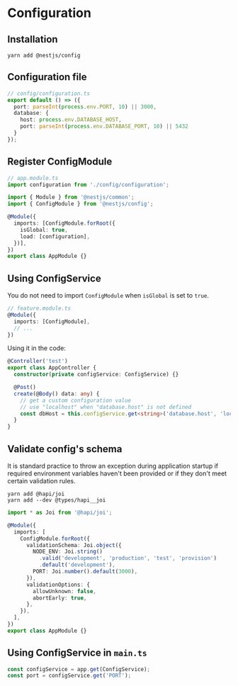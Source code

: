 # Configuration

## Installation

```shell
yarn add @nestjs/config
```


## Configuration file

```ts
// config/configuration.ts
export default () => ({
  port: parseInt(process.env.PORT, 10) || 3000,
  database: {
    host: process.env.DATABASE_HOST,
    port: parseInt(process.env.DATABASE_PORT, 10) || 5432
  }
});
```


## Register ConfigModule

```ts
// app.module.ts
import configuration from './config/configuration';

import { Module } from '@nestjs/common';
import { ConfigModule } from '@nestjs/config';

@Module({
  imports: [ConfigModule.forRoot({
    isGlobal: true,
    load: [configuration],
  })],
})
export class AppModule {}
```


## Using ConfigService

You do not need to import `ConfigModule` when `isGlobal` is set to `true`.

```ts
// feature.module.ts
@Module({
  imports: [ConfigModule],
  // ...
})
```

Using it in the code:

```ts
@Controller('test')
export class AppController {
  constructor(private configService: ConfigService) {}

  @Post()
  create(@Body() data: any) {
    // get a custom configuration value
    // use "localhost" when "database.host" is not defined
    const dbHost = this.configService.get<string>('database.host', 'localhost');
  }
}
```


## Validate config's schema

It is standard practice to throw an exception during application startup if required environment variables haven't been provided or if they don't meet certain validation rules.

```shell
yarn add @hapi/joi
yarn add --dev @types/hapi__joi
```

```ts
import * as Joi from '@hapi/joi';

@Module({
  imports: [
    ConfigModule.forRoot({
      validationSchema: Joi.object({
        NODE_ENV: Joi.string()
          .valid('development', 'production', 'test', 'provision')
          .default('development'),
        PORT: Joi.number().default(3000),
      }),
      validationOptions: {
        allowUnknown: false,
        abortEarly: true,
      },
    }),
  ],
})
export class AppModule {}
```


## Using ConfigService in `main.ts`

```ts
const configService = app.get(ConfigService);
const port = configService.get('PORT');
```